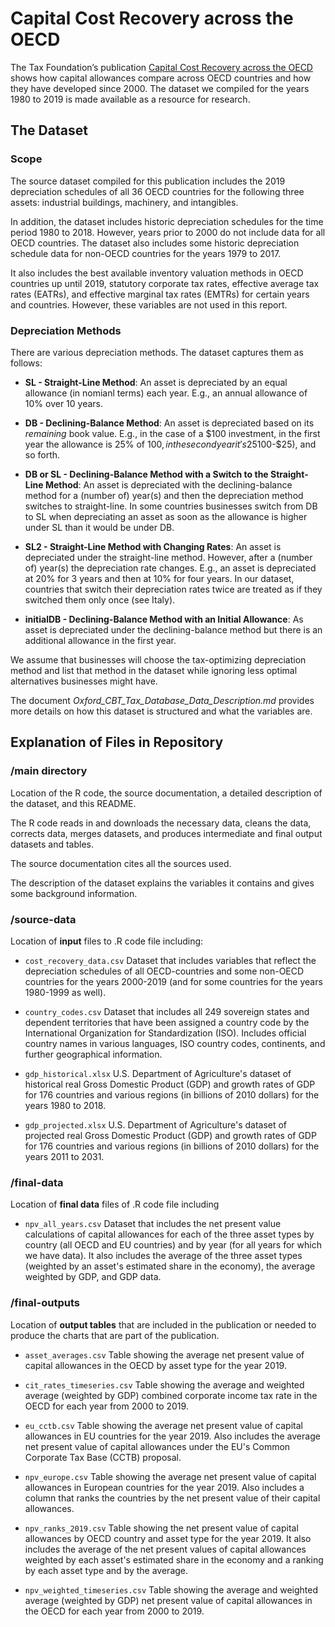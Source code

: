 # Capital Cost Recovery across the OECD

The Tax Foundation’s publication [Capital Cost Recovery across the OECD](https://taxfoundation.org/publications/capital-cost-recovery-across-the-oecd/) shows how capital allowances compare across OECD countries and how they have developed since 2000. The dataset we compiled for the years 1980 to 2019 is made available as a resource for research.



## The Dataset

### Scope
The source dataset compiled for this publication includes the 2019 depreciation schedules of all 36 OECD countries for the following three assets: industrial buildings, machinery, and intangibles. 

In addition, the dataset includes historic depreciation schedules for the time period 1980 to 2018. However, years prior to 2000 do not include data for all OECD countries. The dataset also includes some historic depreciation schedule data for non-OECD countries for the years 1979 to 2017.

It also includes the best available inventory valuation methods in OECD countries up until 2019, statutory corporate tax rates, effective average tax rates (EATRs), and effective marginal tax rates (EMTRs) for certain years and countries. However, these variables are not used in this report.


### Depreciation Methods

There are various depreciation methods. The dataset captures them as follows:

- **SL - Straight-Line Method**: An asset is depreciated by an equal allowance (in nomianl terms) each year. E.g., an annual allowance of 10% over 10 years.

* **DB - Declining-Balance Method**: An asset is depreciated based on its _remaining_ book value. E.g., in the case of a $100 investment, in the first year the allowance is 25% of $100, in the second year it's 25% of ($100-$25), and so forth.

* **DB or SL - Declining-Balance Method with a Switch to the Straight-Line Method**: An asset is depreciated with the declining-balance method for a (number of) year(s) and then the depreciation method switches to straight-line. In some countries businesses switch from DB to SL when depreciating an asset as soon as the allowance is higher under SL than it would be under DB.

* **SL2 - Straight-Line Method with Changing Rates**: An asset is depreciated under the straight-line method. However, after a (number of) year(s) the depreciation rate changes. E.g., an asset is depreciated at 20% for 3 years and then at 10% for four years. In our dataset, countries that switch their depreciation rates twice are treated as if they switched them only once (see Italy).

* **initialDB - Declining-Balance Method with an Initial Allowance**: As asset is depreciated under the declining-balance method but there is an additional allowance in the first year.


We assume that businesses will choose the tax-optimizing depreciation method and list that method in the dataset while ignoring less optimal alternatives businesses might have.

The document *Oxford_CBT_Tax_Database_Data_Description.md* provides more details on how this dataset is structured and what the variables are.



## Explanation of Files in Repository

### /main directory

Location of the R code, the source documentation, a detailed description of the dataset, and this README.

The R code reads in and downloads the necessary data, cleans the data, corrects data, merges datasets, and produces intermediate and final output datasets and tables.

The source documentation cites all the sources used.

The description of the dataset explains the variables it contains and gives some background information.


### /source-data

Location of **input** files to .R code file including:

- `cost_recovery_data.csv` Dataset that includes variables that reflect the depreciation schedules of all OECD-countries and some non-OECD countries for the years 2000-2019 (and for some countries for the years 1980-1999 as well).

- `country_codes.csv` Dataset that includes all 249 sovereign states and dependent territories that have been assigned a country code by the International Organization for Standardization (ISO). Includes official country names in various languages, ISO country codes, continents, and further geographical information.

- `gdp_historical.xlsx` U.S. Department of Agriculture's dataset of historical real Gross Domestic Product (GDP) and growth rates of GDP for 176 countries and various regions (in billions of 2010 dollars) for the years 1980 to 2018.

- `gdp_projected.xlsx` U.S. Department of Agriculture's dataset of projected real Gross Domestic Product (GDP) and growth rates of GDP for 176 countries and various regions (in billions of 2010 dollars) for the years 2011 to 2031.


### /final-data
Location of **final data** files of .R code file including

- `npv_all_years.csv` Dataset that includes the net present value calculations of capital allowances for each of the three asset types by country (all OECD and EU countries) and by year (for all years for which we have data). It also includes the average of the three asset types (weighted by an asset's estimated share in the economy), the average weighted by GDP, and GDP data.


### /final-outputs
Location of **output tables** that are included in the publication or needed to produce the charts that are part of the publication.

- `asset_averages.csv` Table showing the average net present value of capital allowances in the OECD by asset type for the year 2019.

- `cit_rates_timeseries.csv` Table showing the average and weighted average (weighted by GDP) combined corporate income tax rate in the OECD for each year from 2000 to 2019.

- `eu_cctb.csv` Table showing the average net present value of capital allowances in EU countries for the year 2019. Also includes the average net present value of capital allowances under the EU's Common Corporate Tax Base (CCTB) proposal.

- `npv_europe.csv` Table showing the average net present value of capital allowances in European countries for the year 2019. Also includes a column that ranks the countries by the net present value of their capital allowances.

- `npv_ranks_2019.csv` Table showing the net present value of capital allowances by OECD country and asset type for the year 2019. It also includes the average of the net present values of capital allowances weighted by each asset's estimated share in the economy and a ranking by each asset type and by the average.

- `npv_weighted_timeseries.csv` Table showing the average and weighted average (weighted by GDP) net present value of capital allowances in the OECD for each year from 2000 to 2019.